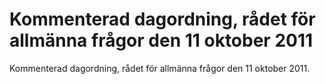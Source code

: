 # Kommenterad dagordning, rådet för allmänna frågor den 11 oktober 2011

Kommenterad dagordning, rådet för allmänna frågor den 11 oktober 2011\.

